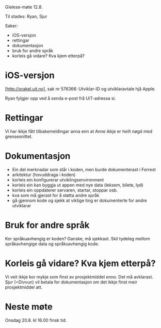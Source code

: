 Gïelese-møte 12.8.

Til stades: Ryan, Sjur

Saker:
* iOS-versjon
* rettingar
* dokumentasjon
* bruk for andre språk
* korleis gå vidare? Kva kjem etterpå?

# iOS-versjon

[http://orakel.uit.no], sak nr 576366: Utviklar-ID og utviklaravtale hjå Apple.

Ryan fylgjer opp ved å senda e-post frå UiT-adressa si.

# Rettingar

Vi har ikkje fått tilbakemeldingar anna enn at Anne ikkje er heilt nøgd med
grensesnittet.

# Dokumentasjon

* Ein del merknadar som står i koden, men burde dokumenterast i Forrest
* arkitektur (hovuddraga i koden)
* korleis ein konfigurerar utviklingsenvironment
* korleis ein kan byggja ut appen med nye data (leksem, bilete, lyd)
* korleis ein oppdaterer servaren, startar, stoppar osb.
* kva som må gjerast for å støtta andre språk
* gå gjennom kode og sjekk at viktige ting er dokumenterte for andre utviklarar

# Bruk for andre språk

Kor språkuavhengig er koden? Ganske, må sjekkast. Skil tydeleg mellom språkavhengige data og språkuavhengig kode.

# Korleis gå vidare? Kva kjem etterpå?

Vi veit ikkje kor mykje som finst av prosjektmiddel enno. Det må avklarast. Sjur
(=Divvun) vil betala for dokumentasjon om det ikkje finst meir prosjektmiddel
att.

# Neste møte

Onsdag 20.8. kl 16.00 finsk tid.
